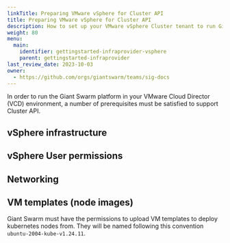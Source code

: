 ```yaml
---
linkTitle: Preparing VMware vSphere for Cluster API
title: Preparing VMware vSphere for Cluster API
description: How to set up your VMware vSphere Cluster tenant to run Giant Swarm management clusters and workload clusters under your jurisdiction.
weight: 80
menu:
  main:
    identifier: gettingstarted-infraprovider-vsphere
    parent: gettingstarted-infraprovider
last_review_date: 2023-10-03
owner:
  - https://github.com/orgs/giantswarm/teams/sig-docs
---
```

In order to run the Giant Swarm platform in your VMware Cloud Director (VCD) environment, a number of prerequisites must be satisfied to support Cluster API.

## vSphere infrastructure

## vSphere User permissions

## Networking

## VM templates (node images)

Giant Swarm must have the permissions to upload VM templates to deploy kubernetes nodes from. They will be named following this convention `ubuntu-2004-kube-v1.24.11`.
